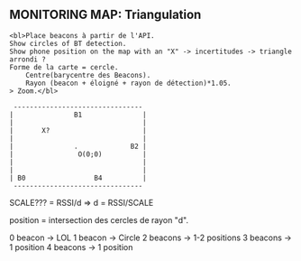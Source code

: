 ## MONITORING MAP: Triangulation
	<bl>Place beacons à partir de l'API.
	Show circles of BT detection.
	Show phone position on the map with an "X" -> incertitudes -> triangle arrondi ?
	Forme de la carte = cercle.
		Centre(barycentre des Beacons).
		Rayon (beacon + éloigné + rayon de détection)*1.05.
	> Zoom.</bl>

```
 --------------------------------
|               B1               |
|                                |
|       X?                       |
|                                |
|               .             B2 |
|                O(0;0)          |
|                                |
|                                |
| B0                 B4          |
 --------------------------------
```

SCALE??? = RSSI/d
=> d = RSSI/SCALE

position = intersection des cercles de rayon "d".

0 beacon -> LOL
1 beacon -> Circle
2 beacons -> 1-2 positions
3 beacons -> 1 position
4 beacons -> 1 position

